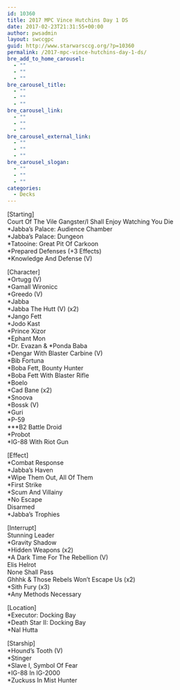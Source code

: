 ```yaml
---
id: 10360
title: 2017 MPC Vince Hutchins Day 1 DS
date: 2017-02-23T21:31:55+00:00
author: pwsadmin
layout: swccgpc
guid: http://www.starwarsccg.org/?p=10360
permalink: /2017-mpc-vince-hutchins-day-1-ds/
bre_add_to_home_carousel:
  - ""
  - ""
  - ""
bre_carousel_title:
  - ""
  - ""
  - ""
bre_carousel_link:
  - ""
  - ""
  - ""
bre_carousel_external_link:
  - ""
  - ""
  - ""
bre_carousel_slogan:
  - ""
  - ""
  - ""
categories:
  - Decks
---
```

[Starting]  
Court Of The Vile Gangster/I Shall Enjoy Watching You Die  
*Jabba&#8217;s Palace: Audience Chamber  
*Jabba&#8217;s Palace: Dungeon  
*Tatooine: Great Pit Of Carkoon  
*Prepared Defenses (+3 Effects)  
*Knowledge And Defense (V)

[Character]  
*Ortugg (V)  
*Gamall Wironicc  
*Greedo (V)  
*Jabba  
*Jabba The Hutt (V) (x2)  
*Jango Fett  
*Jodo Kast  
*Prince Xizor  
*Ephant Mon  
\*Dr. Evazan & \*Ponda Baba  
*Dengar With Blaster Carbine (V)  
*Bib Fortuna  
*Boba Fett, Bounty Hunter  
*Boba Fett With Blaster Rifle  
*Boelo  
*Cad Bane (x2)  
*Snoova  
*Bossk (V)  
*Guri  
*P-59  
\***B2 Battle Droid  
*Probot  
*IG-88 With Riot Gun

[Effect]  
*Combat Response  
*Jabba&#8217;s Haven  
*Wipe Them Out, All Of Them  
*First Strike  
*Scum And Villainy  
*No Escape  
Disarmed  
*Jabba&#8217;s Trophies

[Interrupt]  
Stunning Leader  
*Gravity Shadow  
*Hidden Weapons (x2)  
*A Dark Time For The Rebellion (V)  
Elis Helrot  
None Shall Pass  
Ghhhk & Those Rebels Won&#8217;t Escape Us (x2)  
*Sith Fury (x3)  
*Any Methods Necessary

[Location]  
*Executor: Docking Bay  
*Death Star II: Docking Bay  
*Nal Hutta

[Starship]  
*Hound&#8217;s Tooth (V)  
*Stinger  
*Slave I, Symbol Of Fear  
*IG-88 In IG-2000  
*Zuckuss In Mist Hunter